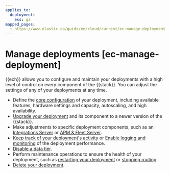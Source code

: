 ```yaml
---
applies_to:
  deployment:
    ess: ga
mapped_pages:
  - https://www.elastic.co/guide/en/cloud/current/ec-manage-deployment.html
---
```


# Manage deployments [ec-manage-deployment]

{{ech}} allows you to configure and maintain your deployments with a high level of control on every component of the {{stack}}. You can adjust the settings of any of your deployments at any time.

* Define the [core configuration](configure.md) of your deployment, including available features, hardware settings and capacity, autoscaling, and high availability.
* [Upgrade your deployment](/deploy-manage/upgrade/deployment-or-cluster.md) and its component to a newer version of the {{stack}}.
* Make adjustments to specific deployment components, such as an [Integrations Server](manage-integrations-server.md) or [APM & Fleet Server](switch-from-apm-to-integrations-server-payload.md#ec-manage-apm-and-fleet).
* [Keep track of your deployment's activity](keep-track-of-deployment-activity.md) or [Enable logging and monitoring](../../monitor/stack-monitoring/elastic-cloud-stack-monitoring.md) of the deployment performance.
* [Disable a data tier](../../../manage-data/lifecycle/index-lifecycle-management.md).
* Perform maintenance operations to ensure the health of your deployment, such as [restarting your deployment](../../maintenance/start-stop-services/restart-cloud-hosted-deployment.md) or [stopping routing](../../maintenance/ece/start-stop-routing-requests.md).
* [Delete your deployment](../../uninstall/delete-a-cloud-deployment.md).









